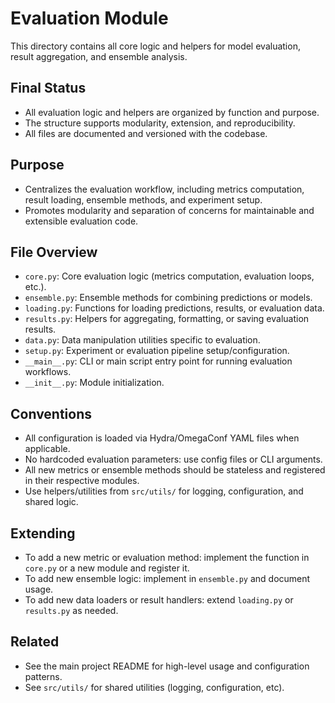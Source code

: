 # Evaluation Module

This directory contains all core logic and helpers for model evaluation, result aggregation, and ensemble analysis.

## Final Status

- All evaluation logic and helpers are organized by function and purpose.
- The structure supports modularity, extension, and reproducibility.
- All files are documented and versioned with the codebase.

## Purpose

- Centralizes the evaluation workflow, including metrics computation, result loading, ensemble methods, and experiment setup.
- Promotes modularity and separation of concerns for maintainable and extensible evaluation code.

## File Overview

- `core.py`: Core evaluation logic (metrics computation, evaluation loops, etc.).
- `ensemble.py`: Ensemble methods for combining predictions or models.
- `loading.py`: Functions for loading predictions, results, or evaluation data.
- `results.py`: Helpers for aggregating, formatting, or saving evaluation results.
- `data.py`: Data manipulation utilities specific to evaluation.
- `setup.py`: Experiment or evaluation pipeline setup/configuration.
- `__main__.py`: CLI or main script entry point for running evaluation workflows.
- `__init__.py`: Module initialization.

## Conventions

- All configuration is loaded via Hydra/OmegaConf YAML files when applicable.
- No hardcoded evaluation parameters: use config files or CLI arguments.
- All new metrics or ensemble methods should be stateless and registered in their respective modules.
- Use helpers/utilities from `src/utils/` for logging, configuration, and shared logic.

## Extending

- To add a new metric or evaluation method: implement the function in `core.py` or a new module and register it.
- To add new ensemble logic: implement in `ensemble.py` and document usage.
- To add new data loaders or result handlers: extend `loading.py` or `results.py` as needed.

## Related

- See the main project README for high-level usage and configuration patterns.
- See `src/utils/` for shared utilities (logging, configuration, etc).
